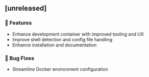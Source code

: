 ## [unreleased]

### 🚀 Features

- Enhance development container with improved tooling and UX
- Improve shell detection and config file handling
- Enhance installation and documentation

### 🐛 Bug Fixes

- Streamline Docker environment configuration
